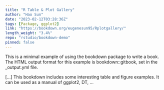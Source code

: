 ```yaml
---
title: "R Table & Plot Gallery"
author: "Hao Sun"
date: "2023-02-12T03:28:36Z"
tags: [Package, ggplot2]
link: "https://bookdown.org/eugenesun95/Rplotgallery/"
length_weight: "3.4%"
repo: "rstudio/bookdown-demo"
pinned: false
---
```


<p>This is a minimal example of using the bookdown package to write a book.
The HTML output format for this example is bookdown::gitbook,
set in the _output.yml file.</p> [...] This bookdown includes some interesting table and figure examples. It can be used as a manual of ggplot2, DT, ...

